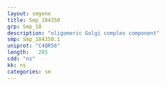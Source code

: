 ```yaml
---
layout: smgene
title: Smp_184350
grp: Smp_18
description: "oligomeric Golgi complex component"
smp: Smp_184350.1
uniprot: "C4QR56"
length:   285
cdd: "ns"
kk: ns
categories: sm
---
```

